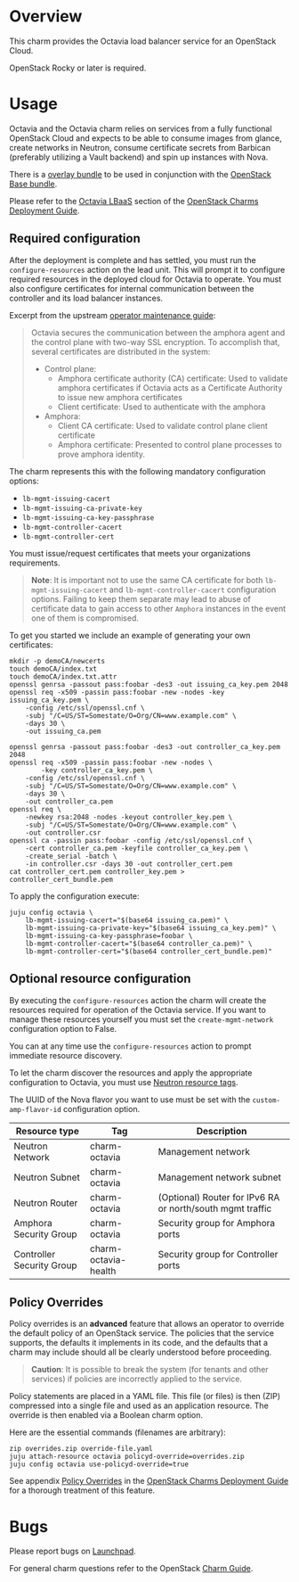 # Overview

This charm provides the Octavia load balancer service for an OpenStack Cloud.

OpenStack Rocky or later is required.

# Usage

Octavia and the Octavia charm relies on services from a fully functional
OpenStack Cloud and expects to be able to consume images from glance, create
networks in Neutron, consume certificate secrets from Barbican (preferably
utilizing a Vault backend) and spin up instances with Nova.

There is a [overlay bundle](https://github.com/openstack-charmers/openstack-bundles/blob/master/stable/overlays/loadbalancer-octavia.yaml)
to be used in conjunction with the [OpenStack Base bundle](https://jujucharms.com/openstack-base/).

Please refer to the [Octavia LBaaS](https://docs.openstack.org/project-deploy-guide/charm-deployment-guide/latest/app-octavia.html)
section of the [OpenStack Charms Deployment Guide](https://docs.openstack.org/project-deploy-guide/charm-deployment-guide/latest/index.html).

## Required configuration

After the deployment is complete and has settled, you must run the
`configure-resources` action on the lead unit. This will prompt it to configure
required resources in the deployed cloud for Octavia to operate. You must also
configure certificates for internal communication between the controller and
its load balancer instances.

Excerpt from the upstream
[operator maintenance guide](https://docs.openstack.org/octavia/latest/admin/guides/operator-maintenance.html#rotating-cryptographic-certificates):

> Octavia secures the communication between the amphora agent and the control
> plane with two-way SSL encryption. To accomplish that, several certificates
> are distributed in the system:
>
> * Control plane:
>   * Amphora certificate authority (CA) certificate: Used to validate amphora
>     certificates if Octavia acts as a Certificate Authority to issue new
>     amphora certificates
>   * Client certificate: Used to authenticate with the amphora
> * Amphora:
>   * Client CA certificate: Used to validate control plane client certificate
>   * Amphora certificate: Presented to control plane processes to prove
>     amphora identity.

The charm represents this with the following mandatory configuration options:

- `lb-mgmt-issuing-cacert`
- `lb-mgmt-issuing-ca-private-key`
- `lb-mgmt-issuing-ca-key-passphrase`
- `lb-mgmt-controller-cacert`
- `lb-mgmt-controller-cert`

You must issue/request certificates that meets your organizations requirements.

> **Note**: It is important not to use the same CA certificate for both
  `lb-mgmt-issuing-cacert` and `lb-mgmt-controller-cacert` configuration
  options.  Failing to keep them separate may lead to abuse of certificate data
  to gain access to other ``Amphora`` instances in the event one of them is
  compromised.

To get you started we include an example of generating your own certificates:

    mkdir -p demoCA/newcerts
    touch demoCA/index.txt
    touch demoCA/index.txt.attr
    openssl genrsa -passout pass:foobar -des3 -out issuing_ca_key.pem 2048
    openssl req -x509 -passin pass:foobar -new -nodes -key issuing_ca_key.pem \
        -config /etc/ssl/openssl.cnf \
        -subj "/C=US/ST=Somestate/O=Org/CN=www.example.com" \
        -days 30 \
        -out issuing_ca.pem

    openssl genrsa -passout pass:foobar -des3 -out controller_ca_key.pem 2048
    openssl req -x509 -passin pass:foobar -new -nodes \
            -key controller_ca_key.pem \
        -config /etc/ssl/openssl.cnf \
        -subj "/C=US/ST=Somestate/O=Org/CN=www.example.com" \
        -days 30 \
        -out controller_ca.pem
    openssl req \
        -newkey rsa:2048 -nodes -keyout controller_key.pem \
        -subj "/C=US/ST=Somestate/O=Org/CN=www.example.com" \
        -out controller.csr
    openssl ca -passin pass:foobar -config /etc/ssl/openssl.cnf \
        -cert controller_ca.pem -keyfile controller_ca_key.pem \
        -create_serial -batch \
        -in controller.csr -days 30 -out controller_cert.pem
    cat controller_cert.pem controller_key.pem > controller_cert_bundle.pem

To apply the configuration execute:

    juju config octavia \
        lb-mgmt-issuing-cacert="$(base64 issuing_ca.pem)" \
        lb-mgmt-issuing-ca-private-key="$(base64 issuing_ca_key.pem)" \
        lb-mgmt-issuing-ca-key-passphrase=foobar \
        lb-mgmt-controller-cacert="$(base64 controller_ca.pem)" \
        lb-mgmt-controller-cert="$(base64 controller_cert_bundle.pem)"

## Optional resource configuration

By executing the `configure-resources` action the charm will create the
resources required for operation of the Octavia service.  If you want to manage
these resources yourself you must set the `create-mgmt-network` configuration
option to False.

You can at any time use the `configure-resources` action to prompt immediate
resource discovery.

To let the charm discover the resources and apply the appropriate configuration
to Octavia, you must use
[Neutron resource tags](https://docs.openstack.org/neutron/latest/contributor/internals/tag.html).

The UUID of the Nova flavor you want to use must be set with the
`custom-amp-flavor-id` configuration option.

| Resource type             | Tag                  | Description                                               |
| ------------------------- | -------------------- | --------------------------------------------------------- |
| Neutron Network           | charm-octavia        | Management network                                        |
| Neutron Subnet            | charm-octavia        | Management network subnet                                 |
| Neutron Router            | charm-octavia        | (Optional) Router for IPv6 RA or north/south mgmt traffic |
| Amphora Security Group    | charm-octavia        | Security group for Amphora ports                          |
| Controller Security Group | charm-octavia-health | Security group for Controller ports                       |

## Policy Overrides

Policy overrides is an **advanced** feature that allows an operator to override
the default policy of an OpenStack service. The policies that the service
supports, the defaults it implements in its code, and the defaults that a charm
may include should all be clearly understood before proceeding.

> **Caution**: It is possible to break the system (for tenants and other
  services) if policies are incorrectly applied to the service.

Policy statements are placed in a YAML file. This file (or files) is then (ZIP)
compressed into a single file and used as an application resource. The override
is then enabled via a Boolean charm option.

Here are the essential commands (filenames are arbitrary):

    zip overrides.zip override-file.yaml
    juju attach-resource octavia policyd-override=overrides.zip
    juju config octavia use-policyd-override=true

See appendix [Policy Overrides][cdg-appendix-n] in the [OpenStack Charms
Deployment Guide][cdg] for a thorough treatment of this feature.

# Bugs

Please report bugs on [Launchpad][lp-bugs-charm-octavia].

For general charm questions refer to the OpenStack [Charm Guide][cg].

<!-- LINKS -->

[cg]: https://docs.openstack.org/charm-guide
[cdg]: https://docs.openstack.org/project-deploy-guide/charm-deployment-guide
[cdg-appendix-n]: https://docs.openstack.org/project-deploy-guide/charm-deployment-guide/latest/app-policy-overrides.html
[lp-bugs-charm-octavia]: https://bugs.launchpad.net/charm-octavia/+filebug

